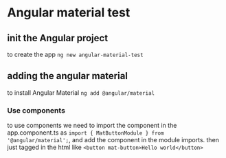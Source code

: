 # Angular material test

## init the Angular project 
to create the app `ng new angular-material-test`

## adding the angular material 
to install Angular Material `ng add @angular/material`

### Use components
 to use components we need to import the component in the app.component.ts as `import { MatButtonModule } from '@angular/material';`, and add the component in the module imports.
 then just tagged in the html like `<button mat-button>Hello world</button>`